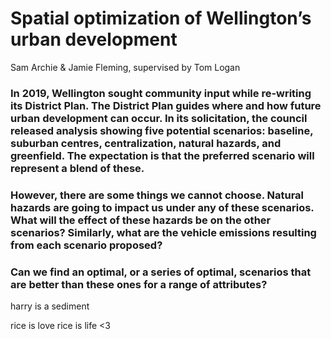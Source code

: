 # Spatial optimization of Wellington’s urban development

Sam Archie & Jamie Fleming, supervised by Tom Logan

### In 2019, Wellington sought community input while re-writing its District Plan. The District Plan guides where and how future urban development can occur. In its solicitation, the council released analysis showing five potential scenarios: baseline, suburban centres, centralization, natural hazards, and greenfield. The expectation is that the preferred scenario will represent a blend of these.
### However, there are some things we cannot choose. Natural hazards are going to impact us under any of these scenarios. What will the effect of these hazards be on the other scenarios? Similarly, what are the vehicle emissions resulting from each scenario proposed?
### Can we find an optimal, or a series of optimal, scenarios that are better than these ones for a range of attributes?
harry is a sediment

rice is love
rice is life <3
